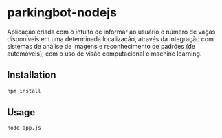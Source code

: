 # parkingbot-nodejs


Aplicação criada com o intuito de informar ao usuário o número de vagas disponíveis em uma determinada localização, através da integração com sistemas de análise de imagens e reconhecimento de padrões (de automóveis), com o uso de visão computacional e machine learning.

## Installation


```bash
npm install
```

## Usage

```nodejs
node app.js
```
